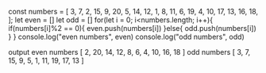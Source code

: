 const numbers = [
    3, 7, 2, 15, 9, 20, 5, 14, 12, 1, 8, 11, 6, 19, 4, 10, 17, 13, 16, 18,
  ];
let even = []
let odd = []
for(let i = 0; i<numbers.length; i++){
    if(numbers[i]%2 == 0){
        even.push(numbers[i])
    }else{
        odd.push(numbers[i])
    }
}
console.log("even numbers", even)
console.log("odd numbers", odd)


output
even numbers [
  2, 20, 14, 12,  8,
  6,  4, 10, 16, 18
]
odd numbers [
  3,  7, 15,  9,  5,
  1, 11, 19, 17, 13
]
